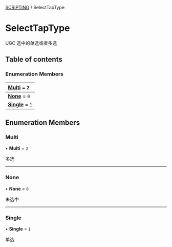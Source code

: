 [SCRIPTING](../groups/Core.SCRIPTING.md) / SelectTapType

# SelectTapType <Badge type="tip" text="Enumeration" /> <Score text="SelectTapType" />

<p class="content-big">

UGC 选中的单选或者多选

</p>

## Table of contents

### Enumeration Members <Score text="Enumeration" /> 
| **[Multi](mw.SelectTapType.md#multi)** = ``2``  |
| :----- |
| **[None](mw.SelectTapType.md#none)** = ``0`` |
| **[Single](mw.SelectTapType.md#single)** = ``1`` |

## Enumeration Members

### Multi <Score text="Multi" /> 

• **Multi** = ``2``

多选

___

### None <Score text="None" /> 

• **None** = ``0``

未选中

___

### Single <Score text="Single" /> 

• **Single** = ``1``

单选
